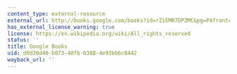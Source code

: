 ```yaml
---
content_type: external-resource
external_url: http://books.google.com/books?id=rZiEMR7DPZMC&pg=PAfrontcover
has_external_license_warning: true
license: https://en.wikipedia.org/wiki/All_rights_reserved
status: ''
title: Google Books
uid: d0d30d40-b073-40fb-b388-4e93bb6c8442
wayback_url: ''
---
```

